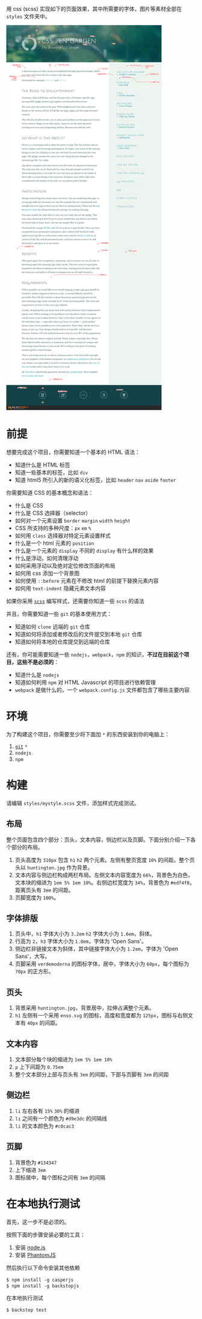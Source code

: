 用 css (scss) 实现如下的页面效果，其中所需要的字体，图片等素材全部在 `styles` 文件夹中。

![](screenshot.png)

# 前提

想要完成这个项目，你需要知道一个基本的 HTML 语法：

* 知道什么是 HTML 标签
* 知道一些基本的标签，比如 `div`
* 知道 html5 所引入的新的语义化标签，比如 `header` `nav` `aside` `footer`

你需要知道 CSS 的基本概念和语法：

* 什么是 CSS
* 什么是 CSS 选择器（selector）
* 如何对一个元素设置 `border` `margin` `width` `height`
* CSS 所支持的多种尺度：`px` `em` `%`
* 如何用 `class` 选择器对特定元素设置样式
* 什么是一个 html 元素的 `position`
* 什么是一个元素的 `display` 不同的 `display` 有什么样的效果
* 什么是浮动，如何清理浮动
* 如何采用浮动以及绝对定位修改页面的布局
* 如何用 css 添加一个背景图
* 如何使用 `::before` 元素在不修改 html 的前提下替换元素内容
* 如何用 `text-indent` 隐藏元素文本内容

如果你采用 [`scss`](http://sass-lang.com/) 编写样式，还需要你知道一些 `scss` 的语法

并且，你需要知道一些 `git` 的基本使用方式：

* 知道如何 `clone` 远端的 `git` 仓库
* 知道如何将添加或者修改后的文件提交到本地 `git` 仓库
* 知道如何将本地的仓库提交到远端的仓库

还有，你可能需要知道一些 `nodejs`，`webpack`，`npm` 的知识，**不过在目前这个项目，这些不是必须的**：

* 知道什么是 `nodejs`
* 知道如何利用 `npm` 对 HTML Javascript 的项目进行依赖管理
* `webpack` 是做什么的，一个 `webpack.config.js` 文件都包含了哪些主要内容

# 环境

为了构建这个项目，你需要至少将下面加 `*` 的东西安装到你的电脑上：

1. [`git`](https://git-scm.com/) `*`
2. `nodejs` 
3. `npm`

# 构建

请编辑 `styles/mystyle.scss` 文件，添加样式完成测试。

## 布局

整个页面包含四个部分：页头，文本内容，侧边栏以及页脚。下面分别介绍一下各个部分的布局。

1. 页头高度为 `310px` 包含 `h1` `h2` 两个元素。左侧有整页宽度 `10%` 的间距。整个页头以 `huntington.jpg` 作为背景。
2. 文本内容与侧边栏构成两栏布局。左侧文本内容宽度为 `66%`，背景色为白色，文本块的缩进为 `1em 5% 1em 10%`。右侧边栏宽度为 `34%`，背景色为 `#edf4f0`，距离页头有 `3em` 的间距。
3. 页脚宽度为 `100%`。

## 字体排版

1. 页头中，`h1` 字体大小为 `3.2em` `h2` 字体大小为 `1.6em`，斜体。
2. 行高为 `2`，`h3` 字体大小为 `1.8em`，字体为 'Open Sans'。
3. 侧边栏非链接文本为斜体，其中链接字体大小为 `1.2em`，字体为 'Open Sans'，大写。
4. 页脚采用 `verdemoderna` 的图标字体，居中，字体大小为 `60px`，每个图标为 `70px` 的正方形。

## 页头

1. 背景采用 `huntington.jpg`，背景居中，拉伸占满整个元素。
2. `h1` 左侧有一个采用 `enso.svg` 的图标，高度和宽度都为 `125px`，图标与右侧文本有 `40px` 的间距。

## 文本内容

1. 文本部分每个块的缩进为 `1em 5% 1em 10%`
2. `p` 上下间距为 `0.75em`
3. 整个文本部分上部与页头有 `3em` 的间距，下部与页脚有 `3em` 的间距

## 侧边栏

1. `li` 左右各有 `15%` `30%` 的缩进
2. `li` 之间有一个颜色为 `#d9e3dc` 的间隔线
3. `li` 的文本颜色为 `#c0cac3`

## 页脚

1. 背景色为 `#134347`
2. 上下缩进 `3em` 
3. 图标居中，每个图标之间有 `3em` 的间隔

# 在本地执行测试

首先，这一步不是必须的。

按照下面的步骤安装必要的工具：

1. 安装 [node.js](https://nodejs.org/en/)
2. 安装 [PhantomJS](http://phantomjs.org/download.html)

然后执行以下命令安装其他依赖

```
$ npm install -g casperjs
$ npm install -g backstopjs
```

在本地执行测试

```
$ backstop test
```
